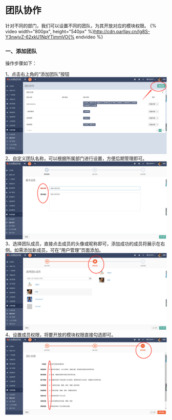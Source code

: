 # 团队协作

针对不同的部门，我们可以设置不同的团队，为其开放对应的模块权限。
{% video width="800px", height="540px" %}http://cdn.parllay.cn/lg8S-Y3nwjvZ-62xkU1NpYTimmVO{% endvideo %}

### 一、添加团队

操作步骤如下：

1、点击右上角的“添加团队”按钮![](/assets/1516600096%281%29.png)2、自定义团队名称，可以根据所属部门进行设置，方便后期管理即可。![](/assets/1516600195%281%29.png)3、选择团队成员，直接点击成员的头像或昵称即可，添加成功的成员将展示在右侧。如需添加新成员，可在“用户管理”页面添加。![](/assets/1516600273%281%29.png)4、设置成员权限，将要开放的模块权限直接勾选即可。![](/assets/1516600418%281%29.png)

